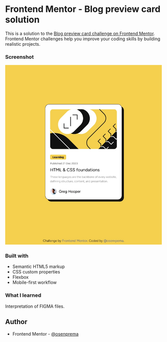 # Frontend Mentor - Blog preview card solution

This is a solution to the [Blog preview card challenge on Frontend Mentor](https://www.frontendmentor.io/challenges/blog-preview-card-ckPaj01IcS). Frontend Mentor challenges help you improve your coding skills by building realistic projects. 

### Screenshot

![](./screenshot.jpg)

### Built with

- Semantic HTML5 markup
- CSS custom properties
- Flexbox
- Mobile-first workflow

### What I learned

Interpretation of FIGMA files.

## Author

- Frontend Mentor - [@osenprema](https://www.frontendmentor.io/profile/osenprema)